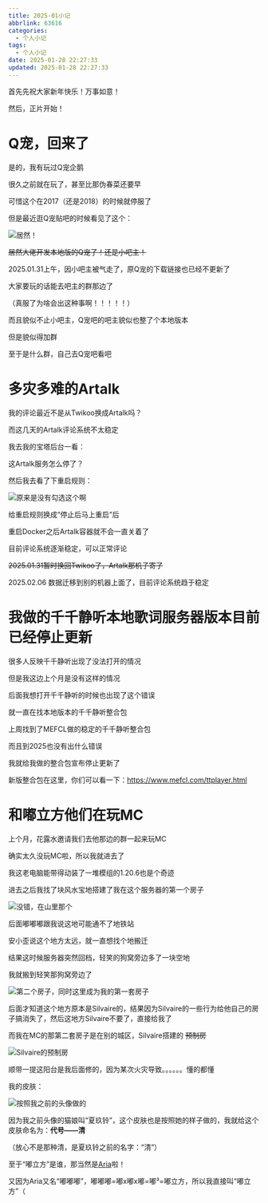 ```yaml
---
title: 2025-01小记
abbrlink: 63616
categories: 
  - 个人小记
tags: 
  - 个人小记
date: 2025-01-28 22:27:33
updated: 2025-01-28 22:27:33
---
```

首先先祝大家新年快乐！万事如意！

<!-- more -->

然后，正片开始！

# Q宠，回来了
是的，我有玩过Q宠企鹅

很久之前就在玩了，甚至比那伪春菜还要早

可惜这个在2017（还是2018）的时候就停服了

但是最近逛Q宠贴吧的时候看见了这个：

![居然！](https://images1.blog.sinzmise.top/20250129/image.avif)

~~居然大佬开发本地版的Q宠了！还是小吧主！~~

2025.01.31上午，因小吧主被气走了，原Q宠的下载链接也已经不更新了

大家要玩的话能去吧主的群那边了

（真服了为啥会出这种事啊！！！！！）

而且貌似不止小吧主，Q宠吧的吧主貌似也整了个本地版本

但是貌似得加群

至于是什么群，自己去Q宠吧看吧

# 多灾多难的Artalk
我的评论最近不是从Twikoo换成Artalk吗？

而这几天的Artalk评论系统不太稳定

我去我的宝塔后台一看：

这Artalk服务怎么停了？

然后我去看了下重启规则：

![原来是没有勾选这个啊](https://images1.blog.sinzmise.top/20250130/image.png)

给重启规则换成“停止后马上重启”后

重启Docker之后Artalk容器就不会一直关着了

目前评论系统逐渐稳定，可以正常评论

~~2025.01.31暂时换回Twikoo了，Artalk那机子寄了~~

2025.02.06 数据迁移到别的机器上面了，目前评论系统趋于稳定

# 我做的千千静听本地歌词服务器版本目前已经停止更新
很多人反映千千静听出现了没法打开的情况

但是我这边上个月是没有这样的情况

后面我想打开千千静听的时候也出现了这个错误

就一直在找本地版本的千千静听整合包

上周找到了MEFCL做的稳定的千千静听整合包

而且到2025也没有出什么错误

我就给我做的整合包宣布停止更新了

新版整合包在这里，你们可以看一下：https://www.mefcl.com/ttplayer.html

# 和嘟立方他们在玩MC
上个月，花露水邀请我们去他那边的群一起来玩MC

确实太久没玩MC啦，所以我就进去了

<psw> 我这老电脑能带得动装了一堆模组的1.20.6也是个奇迹 </psw>

进去之后我找了块风水宝地搭建了我在这个服务器的第一个房子

![没错，在山里那个](https://images1.blog.sinzmise.top/20250130/javaw_OMH4qfBTre.avif)

后面嘟嘟嘟跟我说这地可能通不了地铁站

安小歪说这个地方太远，就一直想找个地搬迁

结果这时候服务器突然回档，轻笑的狗窝旁边多了一块空地

我就搬到轻笑那狗窝旁边了

![第二个房子，同时这里成为我的第一套房子](https://images1.blog.sinzmise.top/20250131/javaw_o0IM70gSjv.avif)

<psw> 后面才知道这个地方原本是Silvaire的，结果因为Silvaire的一些行为给他自己的房子搞消失了，然后这地方Silvaire不要了，直接给我了 </psw>

而我在MC的那第二套房子是在别的城区，Silvaire搭建的 ~~预制房~~

![Silvaire的预制房](https://images1.blog.sinzmise.top/20250131/javaw_1c3sZ0W3lO.avif)

顺带一提这阳台是我后面修的，因为某次火灾导致。。。。。。懂的都懂

我的皮肤：

![按照我之前的头像做的](https://images1.blog.sinzmise.top/20250130/download.avif)

因为我之前头像的猫娘叫“夏玖铃”，这个皮肤也是按照她的样子做的，我就给这个皮肤命名为：**代号——清**

（放心不是那种清，是夏玖铃之前的名字：“清”）

至于“嘟立方”是谁，那当然是[Aria](https://blog.yaria.top/)啦！

又因为Aria又名“嘟嘟嘟”，嘟嘟嘟=嘟x嘟x嘟=嘟³=嘟立方，所以我直接叫“嘟立方”（